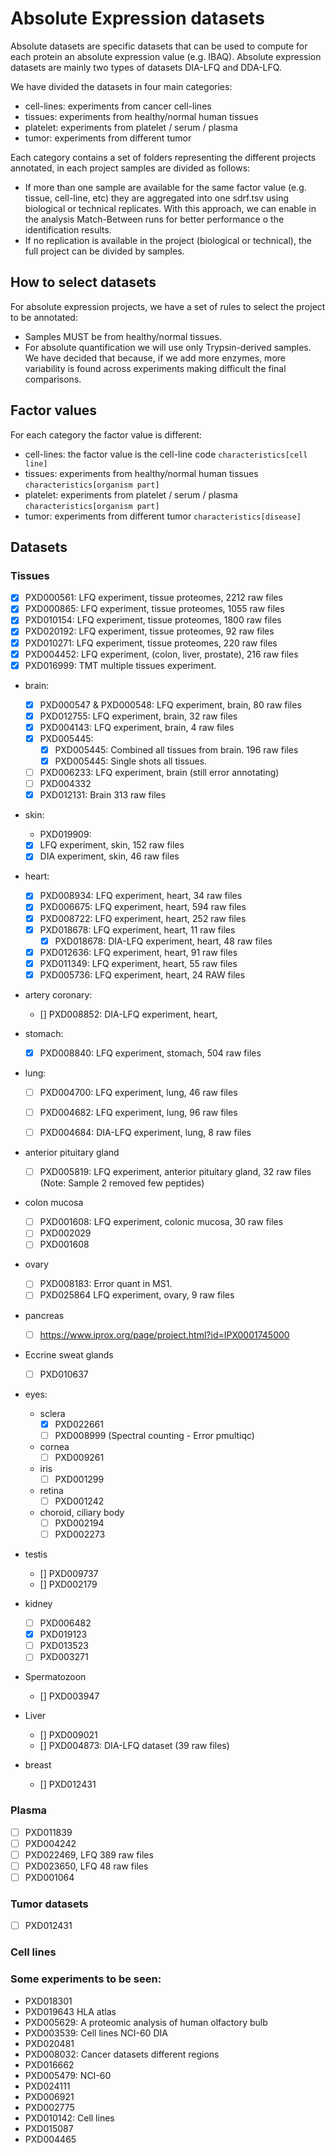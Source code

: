 # Absolute Expression datasets

Absolute datasets are specific datasets that can be used to compute for each protein an absolute expression value (e.g. IBAQ). Absolute expression datasets are mainly two types of datasets DIA-LFQ and DDA-LFQ.

We have divided the datasets in four main categories:

- cell-lines: experiments from cancer cell-lines
- tissues: experiments from healthy/normal human tissues
- platelet: experiments from platelet / serum / plasma
- tumor: experiments from different tumor

Each category contains a set of folders representing the different projects annotated, in each project samples are divided as follows:

- If more than one sample are available for the same factor value (e.g. tissue, cell-line, etc) they are aggregated into one sdrf.tsv using biological or technical replicates. With this approach, we can enable in the analysis Match-Between runs for better performance o the identification results.
- If no replication is available in the project (biological or technical), the full project can be divided by samples.

## How to select datasets

For absolute expression projects, we have a set of rules to select the project to be annotated:

- Samples MUST be from healthy/normal tissues.
- For absolute quantification we will use only Trypsin-derived samples. We have decided that because, if we add more enzymes, more variability is found across experiments making difficult the final comparisons.

## Factor values

For each category the factor value is different:

- cell-lines: the factor value is the cell-line code `characteristics[cell line]`
- tissues: experiments from healthy/normal human tissues `characteristics[organism part]`
- platelet: experiments from platelet / serum / plasma `characteristics[organism part]`
- tumor: experiments from different tumor  `characteristics[disease]`

## Datasets

### Tissues

- [x] PXD000561: LFQ experiment, tissue proteomes, 2212 raw files
- [x] PXD000865: LFQ experiment, tissue proteomes, 1055 raw files
- [x] PXD010154: LFQ experiment, tissue proteomes, 1800 raw files
- [x] PXD020192: LFQ experiment, tissue proteomes, 92 raw files
- [x] PXD010271: LFQ experiment, tissue proteomes, 220 raw files
- [x] PXD004452: LFQ experiment, (colon, liver, prostate), 216 raw files
- [x] PXD016999: TMT multiple tissues experiment. 

- brain:
  - [x] PXD000547 & PXD000548: LFQ experiment, brain, 80 raw files
  - [x] PXD012755: LFQ experiment, brain, 32 raw files
  - [x] PXD004143: LFQ experiment, brain, 4 raw files
  - [x] PXD005445: 
    - [x] PXD005445: Combined all tissues from brain. 196 raw files 
    - [x] PXD005445: Single shots all tissues. 
  - [ ] PXD006233: LFQ experiment, brain (still error annotating)
  - [ ] PXD004332
  - [x] PXD012131: Brain 313 raw files

- skin:
  - PXD019909: 
   - [x] LFQ experiment, skin, 152 raw files
   - [x] DIA experiment, skin, 46 raw files
- heart:
  - [x] PXD008934: LFQ experiment, heart, 34 raw files
  - [x] PXD006675: LFQ experiment, heart, 594 raw files
  - [x] PXD008722: LFQ experiment, heart, 252 raw files
  - [x] PXD018678: LFQ experiment, heart, 11 raw files
    - [x] PXD018678: DIA-LFQ experiment, heart, 48 raw files
  - [x] PXD012636: LFQ experiment, heart, 91 raw files
  - [x] PXD011349: LFQ experiment, heart, 55 raw files
  - [x] PXD005736: LFQ experiment, heart, 24 RAW files

- artery coronary:
  - [] PXD008852: DIA-LFQ experiment, heart,

- stomach:
  - [x] PXD008840: LFQ experiment, stomach, 504 raw files

- lung:
  - [ ] PXD004700: LFQ experiment, lung, 46 raw files
  - [ ] PXD004682: LFQ experiment, lung, 96 raw files
  - [ ] PXD004684: DIA-LFQ experiment, lung, 8 raw files
 

- anterior pituitary gland
  - [ ] PXD005819: LFQ experiment, anterior pituitary gland, 32 raw files (Note: Sample 2 removed few peptides)

- colon mucosa
  - [ ] PXD001608: LFQ experiment, colonic mucosa, 30 raw files
  - [ ] PXD002029
  - [ ] PXD001608

- ovary
  - [ ] PXD008183: Error quant in MS1.
  - [ ] PXD025864 LFQ experiment, ovary, 9 raw files

- pancreas
  - [ ] https://www.iprox.org/page/project.html?id=IPX0001745000

- Eccrine sweat glands
  - [ ] PXD010637

- eyes:
  - sclera
    - [x] PXD022661
    - [ ] PXD008999 (Spectral counting - Error pmultiqc)
  - cornea
    - [ ] PXD009261
  - iris
    - [ ] PXD001299
  - retina
    - [ ] PXD001242
  - choroid, ciliary body
    - [ ] PXD002194
    - [ ] PXD002273

- testis
  - [] PXD009737
  - [] PXD002179

- kidney
  - [ ] PXD006482
  - [x] PXD019123
  - [ ] PXD013523
  - [ ] PXD003271

- Spermatozoon
  - [] PXD003947

- Liver
  - [] PXD009021
  - [] PXD004873: DIA-LFQ dataset (39 raw files)

- breast
  - [] PXD012431



### Plasma

- [ ] PXD011839
- [ ] PXD004242
- [ ] PXD022469, LFQ 389 raw files
- [ ] PXD023650, LFQ 48 raw files
- [ ] PXD001064

### Tumor datasets

- [ ] PXD012431

### Cell lines

### Some experiments to be seen:

- PXD018301
- PXD019643 HLA atlas
- PXD005629: A proteomic analysis of human olfactory bulb
- PXD003539: Cell lines NCI-60 DIA
- PXD020481
- PXD008032: Cancer datasets different regions
- PXD016662
- PXD005479: NCI-60
- PXD024111
- PXD006921
- PXD002775
- PXD010142: Cell lines
- PXD015087
- PXD004465

